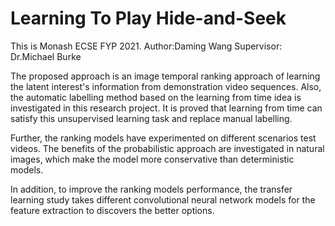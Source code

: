# Learning To Play Hide-and-Seek

This is Monash ECSE FYP 2021.
Author:Daming Wang
Supervisor: Dr.Michael Burke

The proposed approach is an image temporal ranking approach of learning the latent interest's information from demonstration video sequences. Also, the automatic labelling method based on the learning from time idea is investigated in this research project. It is proved that learning from time can satisfy this unsupervised learning task and replace manual labelling. 

Further, the ranking models have experimented on different scenarios test videos. The benefits of the probabilistic approach are investigated in natural images, which make the model more conservative than deterministic models. 

In addition, to improve the ranking models performance, the transfer learning study takes different convolutional neural network models for the feature extraction to discovers the better options. 
